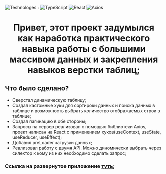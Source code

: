![Teshnologes](https://img.shields.io/badge/Technologes-blue) :
![TypeScript](https://img.shields.io/badge/TypeSctipt-3178C6?style=flat-square&logo=TS)
![React](https://img.shields.io/badge/React-black?style=flat-square&logo=react)
![Axios](https://img.shields.io/badge/Axios/Fetch-black?style=flat-square&logo=axios)

<div align="center">
  
# Привет, этот проект задумылся как наработка практического навыка работы с большими массивом данных и закрепления навыков верстки таблиц;
  
</div>

## Что было сделано?
- Сверстал динамическую таблицу;
- Создал кастомные хуки для сортироки данных и поиска данных в таблице и возможность выбрать количество отображаемых строк в таблице;
- Создал пагинацию в обе стороны;
- Запросы на сервер реализован с помощью библиотеки Axios, проект написан на React c применением хуков(useContext, useState, useReducer, useEffect);
- Добавил preLoader загрузки данных;
- Реализовал работу с двумя API. Можно диномически выбрать через силектор к кому из них необходимо сделать запрос;

###  Ссылка на развернутое приложение [туть](https://it-workin-test-task.vercel.app/);


